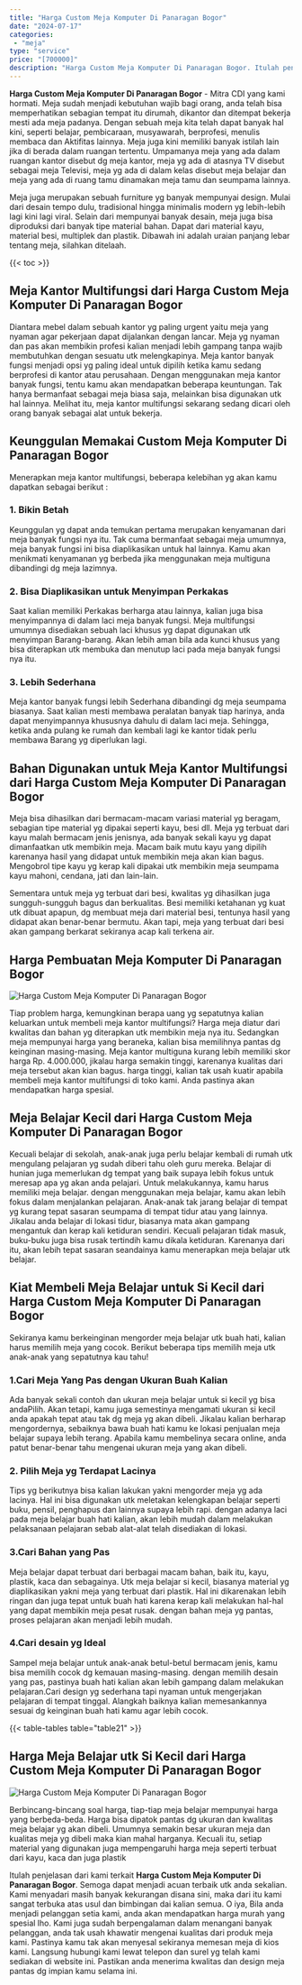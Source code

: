```yaml
---
title: "Harga Custom Meja Komputer Di Panaragan Bogor"
date: "2024-07-17"
categories:
 - "meja"
type: "service"
price: "[700000]"
description: "Harga Custom Meja Komputer Di Panaragan Bogor. Itulah penjelasan dari kami terkait **Harga Custom Meja Komputer Di Panaragan Bogor**. Semoga dapat menjadi ac..."
---
```


**Harga Custom Meja Komputer Di Panaragan Bogor** - Mitra CDI yang kami hormati. Meja sudah menjadi kebutuhan wajib bagi orang, anda telah bisa memperhatikan sebagian tempat itu dirumah, dikantor dan ditempat bekerja mesti ada meja padanya. Dengan sebuah meja kita telah dapat banyak hal kini, seperti belajar, pembicaraan, musyawarah, berprofesi, menulis membaca dan Aktifitas lainnya. Meja juga kini memiliki banyak istilah lain jika di berada dalam ruangan tertentu. Umpamanya meja yang ada dalam ruangan kantor disebut dg meja kantor, meja yg ada di atasnya TV disebut sebagai meja Televisi, meja yg ada di dalam kelas disebut meja belajar dan meja yang ada di ruang tamu dinamakan meja tamu dan seumpama lainnya.

Meja juga merupakan sebuah furniture yg banyak mempunyai design. Mulai dari desain tempo dulu, tradisional hingga minimalis modern yg lebih-lebih lagi kini lagi viral. Selain dari mempunyai banyak desain, meja juga bisa diproduksi dari banyak tipe material bahan. Dapat dari material kayu, material besi, multiplek dan plastik. Dibawah ini adalah uraian panjang lebar tentang meja, silahkan ditelaah.

{{< toc >}}

## Meja Kantor Multifungsi dari Harga Custom Meja Komputer Di Panaragan Bogor

Diantara mebel dalam sebuah kantor yg paling urgent yaitu meja yang nyaman agar pekerjaan dapat dijalankan dengan lancar. Meja yg nyaman dan pas akan membikin profesi kalian menjadi lebih gampang tanpa wajib membutuhkan dengan sesuatu utk melengkapinya. Meja kantor banyak fungsi menjadi opsi yg paling ideal untuk dipilih ketika kamu sedang berprofesi di kantor atau perusahaan. Dengan menggunakan meja kantor banyak fungsi, tentu kamu akan mendapatkan beberapa keuntungan. Tak hanya bermanfaat sebagai meja biasa saja, melainkan bisa digunakan utk hal lainnya. Melihat itu, meja kantor multifungsi sekarang sedang dicari oleh orang banyak sebagai alat untuk bekerja.

## Keunggulan Memakai Custom Meja Komputer Di Panaragan Bogor

Menerapkan meja kantor multifungsi, beberapa kelebihan yg akan kamu dapatkan sebagai berikut :

### 1\. Bikin Betah

Keunggulan yg dapat anda temukan pertama merupakan kenyamanan dari meja banyak fungsi nya itu. Tak cuma bermanfaat sebagai meja umumnya, meja banyak fungsi ini bisa diaplikasikan untuk hal lainnya. Kamu akan menikmati kenyamanan yg berbeda jika menggunakan meja multiguna dibandingi dg meja lazimnya.

### 2\. Bisa Diaplikasikan untuk Menyimpan Perkakas

Saat kalian memiliki Perkakas berharga atau lainnya, kalian juga bisa menyimpannya di dalam laci meja banyak fungsi. Meja multifungsi umumnya disediakan sebuah laci khusus yg dapat digunakan utk menyimpan Barang-barang. Akan lebih aman bila ada kunci khusus yang bisa diterapkan utk membuka dan menutup laci pada meja banyak fungsi nya itu.

### 3\. Lebih Sederhana

Meja kantor banyak fungsi lebih Sederhana dibandingi dg meja seumpama biasanya. Saat kalian mesti membawa peralatan banyak tiap harinya, anda dapat menyimpannya khususnya dahulu di dalam laci meja. Sehingga, ketika anda pulang ke rumah dan kembali lagi ke kantor tidak perlu membawa Barang yg diperlukan lagi.

## Bahan Digunakan untuk Meja Kantor Multifungsi dari Harga Custom Meja Komputer Di Panaragan Bogor

Meja bisa dihasilkan dari bermacam-macam variasi material yg beragam, sebagian tipe material yg dipakai seperti kayu, besi dll. Meja yg terbuat dari kayu malah bermacam jenis jenisnya, ada banyak sekali kayu yg dapat dimanfaatkan utk membikin meja. Macam baik mutu kayu yang dipilih karenanya hasil yang didapat untuk membikin meja akan kian bagus. Mengobrol tipe kayu yg kerap kali dipakai utk membikin meja seumpama kayu mahoni, cendana, jati dan lain-lain.

Sementara untuk meja yg terbuat dari besi, kwalitas yg dihasilkan juga sungguh-sungguh bagus dan berkualitas. Besi memiliki ketahanan yg kuat utk dibuat apapun, dg membuat meja dari material besi, tentunya hasil yang didapat akan benar-benar bermutu. Akan tapi, meja yang terbuat dari besi akan gampang berkarat sekiranya acap kali terkena air.

## Harga Pembuatan Meja Komputer Di Panaragan Bogor

![Harga Custom Meja Komputer Di Panaragan Bogor](/images/meja/meja-dewasa-021.jpg)

Tiap problem harga, kemungkinan berapa uang yg sepatutnya kalian keluarkan untuk membeli meja kantor multifungsi? Harga meja diatur dari kwalitas dan bahan yg diterapkan utk membikin meja nya itu. Sedangkan meja mempunyai harga yang beraneka, kalian bisa memilihnya pantas dg keinginan masing-masing. Meja kantor multiguna kurang lebih memiliki skor harga Rp. 4.000.000, jikalau harga semakin tinggi, karenanya kualitas dari meja tersebut akan kian bagus. harga tinggi, kalian tak usah kuatir apabila membeli meja kantor multifungsi di toko kami. Anda pastinya akan mendapatkan harga spesial.

## Meja Belajar Kecil dari Harga Custom Meja Komputer Di Panaragan Bogor

Kecuali belajar di sekolah, anak-anak juga perlu belajar kembali di rumah utk mengulang pelajaran yg sudah diberi tahu oleh guru mereka. Belajar di hunian juga memerlukan dg tempat yang baik supaya lebih fokus untuk meresap apa yg akan anda pelajari. Untuk melakukannya, kamu harus memiliki meja belajar. dengan menggunakan meja belajar, kamu akan lebih fokus dalam menjalankan pelajaran. Anak-anak tak jarang belajar di tempat yg kurang tepat sasaran seumpama di tempat tidur atau yang lainnya. Jikalau anda belajar di lokasi tidur, biasanya mata akan gampang mengantuk dan kerap kali ketiduran sendiri. Kecuali pelajaran tidak masuk, buku-buku juga bisa rusak tertindih kamu dikala ketiduran. Karenanya dari itu, akan lebih tepat sasaran seandainya kamu menerapkan meja belajar utk belajar.

## Kiat Membeli Meja Belajar untuk Si Kecil dari Harga Custom Meja Komputer Di Panaragan Bogor

Sekiranya kamu berkeinginan mengorder meja belajar utk buah hati, kalian harus memilih meja yang cocok. Berikut beberapa tips memilih meja utk anak-anak yang sepatutnya kau tahu!

### 1.Cari Meja Yang Pas dengan Ukuran Buah Kalian

Ada banyak sekali contoh dan ukuran meja belajar untuk si kecil yg bisa andaPilih. Akan tetapi, kamu juga semestinya mengamati ukuran si kecil anda apakah tepat atau tak dg meja yg akan dibeli. Jikalau kalian berharap mengordernya, sebaiknya bawa buah hati kamu ke lokasi penjualan meja belajar supaya lebih terang. Apabila kamu membelinya secara online, anda patut benar-benar tahu mengenai ukuran meja yang akan dibeli.

### 2\. Pilih Meja yg Terdapat Lacinya

Tips yg berikutnya bisa kalian lakukan yakni mengorder meja yg ada lacinya. Hal ini bisa digunakan utk meletakan kelengkapan belajar seperti buku, pensil, penghapus dan lainnya supaya lebih rapi. dengan adanya laci pada meja belajar buah hati kalian, akan lebih mudah dalam melakukan pelaksanaan pelajaran sebab alat-alat telah disediakan di lokasi.

### 3.Cari Bahan yang Pas

Meja belajar dapat terbuat dari berbagai macam bahan, baik itu, kayu, plastik, kaca dan sebagainya. Utk meja belajar si kecil, biasanya material yg diaplikasikan yakni meja yang terbuat dari plastik. Hal ini dikarenakan lebih ringan dan juga tepat untuk buah hati karena kerap kali melakukan hal-hal yang dapat membikin meja pesat rusak. dengan bahan meja yg pantas, proses pelajaran akan menjadi lebih mudah.

### 4.Cari desain yg Ideal

Sampel meja belajar untuk anak-anak betul-betul bermacam jenis, kamu bisa memilih cocok dg kemauan masing-masing. dengan memilih desain yang pas, pastinya buah hati kalian akan lebih gampang dalam melakukan pelajaran.Cari design yg sederhana tapi nyaman untuk mengerjakan pelajaran di tempat tinggal. Alangkah baiknya kalian memesankannya sesuai dg keinginan buah hati kamu agar lebih cocok.

{{< table-tables table="table21" >}}

## Harga Meja Belajar utk Si Kecil dari Harga Custom Meja Komputer Di Panaragan Bogor

![Harga Custom Meja Komputer Di Panaragan Bogor](/images/meja/meja-anak-010.jpg)

Berbincang-bincang soal harga, tiap-tiap meja belajar mempunyai harga yang berbeda-beda. Harga bisa dipatok pantas dg ukuran dan kwalitas meja belajar yg akan dibeli. Umumnya semakin besar ukuran meja dan kualitas meja yg dibeli maka kian mahal harganya. Kecuali itu, setiap material yang digunakan juga mempengaruhi harga meja seperti terbuat dari kayu, kaca dan juga plastik

Itulah penjelasan dari kami terkait **Harga Custom Meja Komputer Di Panaragan Bogor**. Semoga dapat menjadi acuan terbaik utk anda sekalian. Kami menyadari masih banyak kekurangan disana sini, maka dari itu kami sangat terbuka atas usul dan bimbingan dai kalian semua. O iya, Bila anda menjadi pelanggan setia kami, anda akan mendapatkan harga murah yang spesial lho. Kami juga sudah berpengalaman dalam menangani banyak pelanggan, anda tak usah khawatir mengenai kualitas dari produk meja kami. Pastinya kamu tak akan menyesal sekiranya memesan meja di kios kami. Langsung hubungi kami lewat telepon dan surel yg telah kami sediakan di website ini. Pastikan anda menerima kwalitas dan design meja pantas dg impian kamu selama ini.
